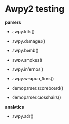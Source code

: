 # Awpy2 testing

**parsers**
- awpy.kills()

- awpy.damages()

- awpy.bomb()

- awpy.smokes()

- awpy.infernos()

- awpy.weapon_fires()

- demoparser.scoreboard()

- demoparser.crosshairs()


**analytics**

- awpy.adr()
